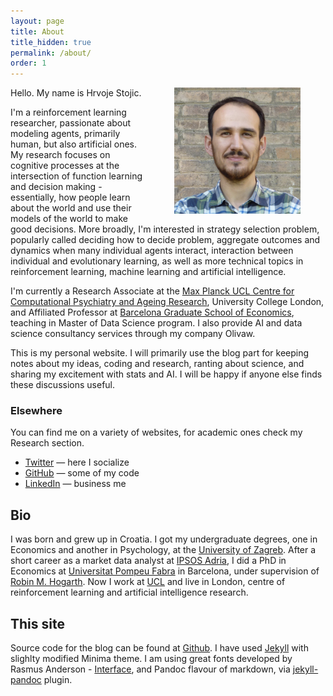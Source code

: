 ```yaml
---
layout: page
title: About
title_hidden: true
permalink: /about/
order: 1
---
```


<img src="/images/portrait.jpg" width="40%" align="right"  hspace="40">

Hello. My name is Hrvoje Stojic. 

I'm a reinforcement learning researcher, passionate about modeling agents, primarily human, but also artificial ones. My research focuses on cognitive processes at the intersection of function learning and decision making - essentially, how people learn about the world and use their models of the world to make good decisions. More broadly, I'm interested in strategy selection problem, popularly called deciding how to decide problem, aggregate outcomes and dynamics when many individual agents interact, interaction between individual and evolutionary learning, as well as more technical topics in reinforcement learning, machine learning and artificial intelligence.

I'm currently a Research Associate at the [Max Planck UCL Centre for Computational Psychiatry and Ageing Research](https://www.mps-ucl-centre.mpg.de/en), University College London, and Affiliated Professor at [Barcelona Graduate School of Economics](http://www.barcelonagse.eu/study/masters-programs/data-science), teaching in Master of Data Science program. I also provide AI and data science consultancy services through my company Olivaw.

This is my personal website. I will primarily use the blog part for keeping notes about my ideas, coding and research, ranting about science, and sharing my excitement with stats and AI. I will be happy if anyone else finds these discussions useful. 


### Elsewhere

You can find me on a variety of websites, for academic ones check my Research section.

- [Twitter](https://twitter.com/HrvojeStojic) — here I socialize  
- [GitHub](https://github.com/hstojic) — some of my code  
- [LinkedIn](https://www.linkedin.com/in/hrvoje-stojic-19b7071/) — business me


## Bio

I was born and grew up in Croatia. I got my undergraduate degrees, one in Economics and another in Psychology, at the <a href="http://www.unizg.hr/homepage/about-university/">University of Zagreb</a>. After a short career as a market data analyst at <a href="http://www.ipsosadria.com/">IPSOS Adria</a>, I did a PhD in Economics at [Universitat Pompeu Fabra](http://www.upf.edu/) in Barcelona, under supervision of [Robin M. Hogarth](http://www.econ.upf.edu/~hogarth/Robin_M._Hogarth/Home.html). Now I work at [UCL](http://www.fil.ion.ucl.ac.uk/Dolan/) and live in London, centre of reinforcement learning and artificial intelligence research. 


## This site

Source code for the blog can be found at [Github](https://github.com/hstojic/hstojic.github.io). I have used [Jekyll](https://jekyllrb.com) with slighlty modified Minima theme. I am using great fonts developed by Rasmus Anderson - [Interface](https://rsms.me/interface/), and Pandoc flavour of markdown, via [jekyll-pandoc](https://github.com/mfenner/jekyll-pandoc) plugin.